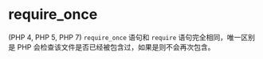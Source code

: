 # require_once
(PHP 4, PHP 5, PHP 7)
``require_once`` 语句和 ``require`` 语句完全相同，唯一区别是 PHP 会检查该文件是否已经被包含过，如果是则不会再次包含。